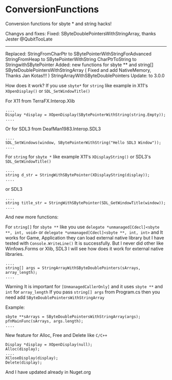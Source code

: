 # ConversionFunctions

Conversion functions for sbyte * and string hacks!

  Changvs and fixes:
  Fixed:
      SByteDoublePointersWithStringArray, thanks Jester @QubitTooLate
      
  -----------------------------------------------------
  Replaced:
      StringFromCharPtr to SBytePointerWithStringForAdvanced
      StringFromHeap to SBytePointerWithString
      CharPtrToString to StringwithSBytePointer
  Added: new functions for sbyte ** and string[]
      SByteDoublePointersWithStringArray ( Fixed and add NativeMemory, Thanks Jan Kotas!!! )
      StringArrayWithSByteDoublePointers
  Update: to 3.0.0

How does it work?
If you use `sbyte*` for `string` like example in X11's `XOpenDisplay()` or `SDL_SetWindowTitle()`

For X11 from TerraFX.Interop.Xlib
```
....
Display *display = XOpenDisplay(SBytePointerWithString(string.Empty));
....
```
Or for SDL3 from DeafMan1983.Interop.SDL3
```
....
SDL_SetWindows(window, SBytePointerWithString("Hello SDL3 Window"));
....
```

For `string` for `sbyte *` like example X11's `XDisplayString()` or SDL3's `SDL_GetWindowTitle()`
```
....
string d_str = StringWithSBytePointer(XDisplayString(display));
....
```
or SDL3
```
....
string title_str = StringWithSBytePointer(SDL_GetWindowTitle(window));
....
```

And new more functions:

For `string[]` for `sbyte **` like you use `delegate *unmanaged[Cdecl]<sbyte **, int, void>` or `delegate *unmanaged[Cdecl]<sbyte **, int, int>` and It works for Game, Application they can load external native library but I have tested with `Console.WriteLine()` It is successfully. But I never did other like Winfows.Forms or Xlib, SDL3 I will see how does it work for external native libraries.
```
....
string[] args = StringArrayWithSByteDoublePointers(sArrays, array_length);
....
```
Warning It is important for `[UnmanagedCallerOnly]` and it uses `sbyte **` and `int` for `array_length`
If you pass `string[] args` from Program.cs then you need add `SByteDoublePointersWithStringArray`

Example:
```
sbyte **sArrays = SByteDoublePointersWithStringArray(args);
pfnMainFunc(sArrays, args.length);
....
```
New feature for Alloc, Free and Delete like `C/C++`
```
Display *display = XOpenDisplay(null);
Alloc(display);
....
XCloseDisplay(display);
Delete(display);
```

And I have updated already in Nuget.org
